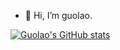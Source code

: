 <!---
imguolao/imguolao is a ✨ special ✨ repository because its `README.md` (this file) appears on your GitHub profile.
You can click the Preview link to take a look at your changes.
--->

- 👋 Hi, I’m guolao.

[![Guolao's GitHub stats](https://github-readme-stats.vercel.app/api?username=imguolao)](https://github.com/anuraghazra/github-readme-stats)
